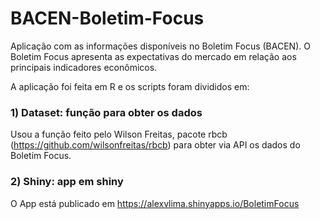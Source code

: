 # BACEN-Boletim-Focus

Aplicação com as informações disponíveis no Boletim Focus (BACEN). O Boletim Focus apresenta as expectativas do mercado em relação aos principais indicadores econômicos.

A aplicação foi feita em R e os scripts foram divididos em:

### 1) Dataset: função para obter os dados

Usou a função feito pelo Wilson Freitas, pacote rbcb (https://github.com/wilsonfreitas/rbcb) para obter via API os dados do Boletim Focus. 

### 2) Shiny: app em shiny

O App está publicado em https://alexvlima.shinyapps.io/BoletimFocus
